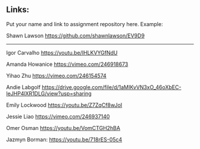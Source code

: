 
## Links:

Put your name and link to assignment repository here. Example:

Shawn Lawson    https://github.com/shawnlawson/EV9D9

----

Igor Carvalho https://youtu.be/IHLKVYGfNdU


Amanda Howanice https://vimeo.com/246918673

Yihao Zhu https://vimeo.com/246154574

Andie Labgolf https://drive.google.com/file/d/1aMIKvVN3xO_46oXbEC-leJHP4lXR1DLG/view?usp=sharing

Emily Lockwood https://youtu.be/Z7ZqCf8wJoI


Jessie Liao https://vimeo.com/246937140

Omer Osman https://youtu.be/VomCTGH2hBA

Jazmyn Borman: https://youtu.be/718rES-05c4

